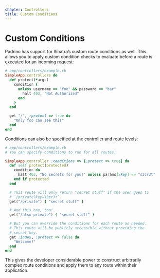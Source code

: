 ```yaml
---
chapter: Controllers
title: Custom Conditions
---
```


# Custom Conditions

Padrino has support for Sinatra’s custom route conditions as well. This allows
you to apply custom condition checks to evaluate before a route is executed for
an incoming request:

```ruby
# app/controllers/example.rb
SimpleApp.controllers do
  def protect(*args)
    condition {
      unless username == "foo" && password == "bar"
        halt 403, "Not Authorized"
      end
    }
  end

  get "/", :protect => true do
    "Only foo can see this"
  end
end
```

Conditions can also be specified at the controller and route levels:

```ruby
# app/controllers/example.rb
# You can specify conditions to run for all routes:

SimpleApp.controller :conditions => {:protect => true} do
  def self.protect(protected)
    condition do
      halt 403, "No secrets for you!" unless params[:key] == "s3cr3t"
    end if protected
  end

  # This route will only return "secret stuff" if the user goes to
  # `/private?key=s3cr3t`.
  get("/private") { "secret stuff" }

  # And this one, too!
  get("/also-private") { "secret stuff" }

  # But you can override the conditions for each route as needed.
  # This route will be publicly accessible without providing the
  # secret key.
  get :index, :protect => false do
    "Welcome!"
  end
end
```

This gives the developer considerable power to construct arbitrarily complex
route conditions and apply them to any route within their application.
